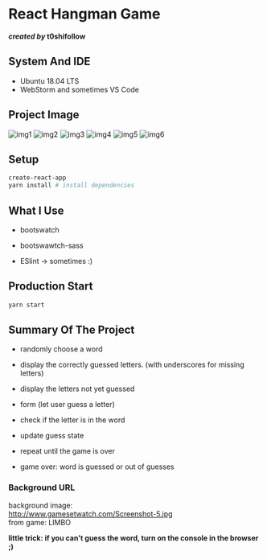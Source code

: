 

# React Hangman Game

**_created by_ t0shifollow** 

## System And IDE

  * Ubuntu 18.04 LTS
  * WebStorm and sometimes VS Code

## Project Image

![img1](
        https://github.com/t0shifollow/hangman_game/public/readme_img/screen1.png
        )
![img2](
        https://github.com/t0shifollow/hangman_game/public/readme_img/screen2.png
      )
![img3](
        https://github.com/t0shifollow/hangman_game/public/readme_img/screen3.png
      )
![img4](
        https://github.com/t0shifollow/hangman_game/public/readme_img/screen4.png
      )
![img5](
        https://github.com/t0shifollow/hangman_game/public/readme_img/responsive1.png
      )
![img6](
        https://github.com/t0shifollow/hangman_game/public/readme_img/responsive2.png
      )
      

## Setup

```sh
create-react-app
yarn install # install dependencies
```
## What I Use

* bootswatch

* bootswawtch-sass

* ESlint -> sometimes :)


## Production Start

```sh
yarn start
```

## Summary Of The Project

* randomly choose a word

* display the correctly guessed letters. (with underscores for missing letters)

* display the letters not yet guessed

* form (let user guess a letter)

* check if the letter is in the word

* update guess state

* repeat until the game is over

* game over: word is guessed or out of guesses

### Background URL
 background image:<br> http://www.gamesetwatch.com/Screenshot-5.jpg<br> from game: LIMBO
 
 **little trick: if you can't guess the word, turn on the console in the browser ;)**